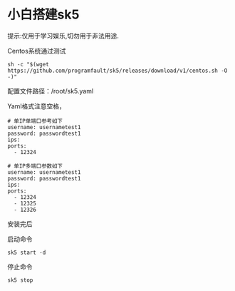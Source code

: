 # 小白搭建sk5

提示:仅用于学习娱乐,切勿用于非法用途.

Centos系统通过测试

```
sh -c "$(wget https://github.com/programfault/sk5/releases/download/v1/centos.sh -O -)"
```

配置文件路径：/root/sk5.yaml

Yaml格式注意空格，
```
# 单IP单端口参考如下
username: usernametest1
password: passwordtest1
ips:
ports:
  - 12324
  
# 单IP多端口参数如下
username: usernametest1
password: passwordtest1
ips:
ports:
  - 12324
  - 12325
  - 12326
```

安装完后

启动命令

```
sk5 start -d
```

停止命令

```
sk5 stop
```
